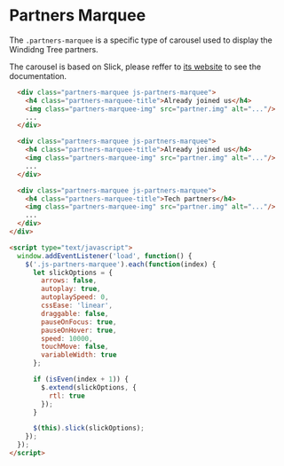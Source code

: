 # Partners Marquee

The `.partners-marquee` is a specific type of carousel used to display the Windidng Tree partners.

The carousel is based on Slick, please reffer to [its website](http://kenwheeler.github.io/slick/) to see the documentation.

<!-- STORY -->

```html
  <div class="partners-marquee js-partners-marquee">
    <h4 class="partners-marquee-title">Already joined us</h4>
    <img class="partners-marquee-img" src="partner.img" alt="..."/>
    ...
  </div>

  <div class="partners-marquee js-partners-marquee">
    <h4 class="partners-marquee-title">Already joined us</h4>
    <img class="partners-marquee-img" src="partner.img" alt="..."/>
    ...
  </div>

  <div class="partners-marquee js-partners-marquee">
    <h4 class="partners-marquee-title">Tech partners</h4>
    <img class="partners-marquee-img" src="partner.img" alt="..."/>
    ...
  </div>
</div>

<script type="text/javascript">
  window.addEventListener('load', function() {
    $('.js-partners-marquee').each(function(index) {
      let slickOptions = {
        arrows: false,
        autoplay: true,
        autoplaySpeed: 0,
        cssEase: 'linear',
        draggable: false,
        pauseOnFocus: true,
        pauseOnHover: true,
        speed: 10000,
        touchMove: false,
        variableWidth: true
      };

      if (isEven(index + 1)) {
        $.extend(slickOptions, {
          rtl: true
        });
      }

      $(this).slick(slickOptions);
    });
  });
</script>

```